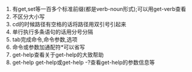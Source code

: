 1. 有get,set等一百多个标准前缀(都是verb-noun形式);可以用get-verb查看
2. 不区分大小写
3. cd的时候路径有空格的话将路径用双引号引起来
4. 单行执行多条语句的话用分号分隔
5. tab完成命令,命令参数,选项
6. 命令或参数加通配符*可以省写
7. get-help查看关于get-help的大致帮助
8. get-help get-help或get-help -?查看get-help的参数信息等